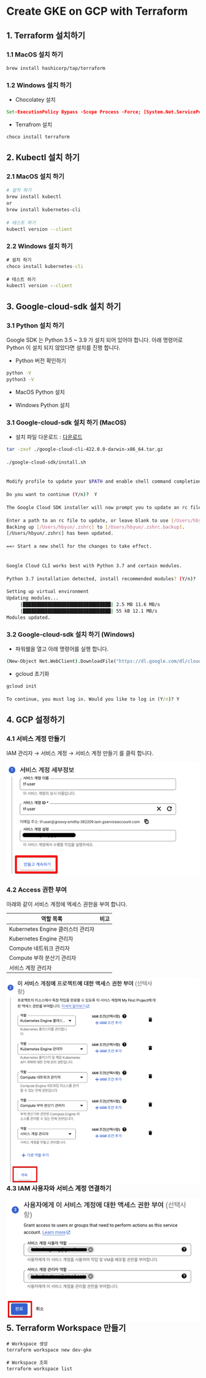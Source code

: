 # Create GKE on GCP with Terraform



## 1. Terraform 설치하기

### 1.1  MacOS 설치 하기

```bash
brew install hashicorp/tap/terraform
```



### 1.2 Windows 설치 하기

- Chocolatey 설치

```cmd
Set-ExecutionPolicy Bypass -Scope Process -Force; [System.Net.ServicePointManager]::SecurityProtocol = [System.Net.ServicePointManager]::SecurityProtocol -bor 3072; iex ((New-Object System.Net.WebClient).DownloadString('https://community.chocolatey.org/install.ps1'))
```

- Terrafrom 설치

```cmd
choco install terraform
```



## 2. Kubectl 설치 하기

### 2.1 MacOS 설치 하기

```bash
# 설치 하기
brew install kubectl
or
brew install kubernetes-cli

# 테스트 하기
kubectl version --client
```



### 2.2 Windows 설치 하기

```cmd
# 설치 하기
choco install kubernetes-cli

# 테스트 하기
kubectl version --client
```



## 3. Google-cloud-sdk 설치 하기

### 3.1 Python 설치 하기

Google SDK 는 Python  3.5 ~ 3.9 가 설치 되어 있어야 합니다. 아래 명령어로 Python 이 설치 되지 않았다면 설치를 진행 합니다. 

- Python 버전 확인하기

``` bash
python -V
python3 -V
```



- MacOS Python 설치



- Windows Python 설치



### 3.1 Google-cloud-sdk 설치 하기 (MacOS)

- 설치 파일 다운로드 : [다운로드](https://cloud.google.com/sdk/docs/install-sdk?hl=ko#mac)

```bash
tar -zxvf ./google-cloud-cli-422.0.0-darwin-x86_64.tar.gz

./google-cloud-sdk/install.sh


Modify profile to update your $PATH and enable shell command completion?

Do you want to continue (Y/n)?  Y

The Google Cloud SDK installer will now prompt you to update an rc file to bring the Google Cloud CLIs into your environment.

Enter a path to an rc file to update, or leave blank to use [/Users/hbyun/.zshrc]:
Backing up [/Users/hbyun/.zshrc] to [/Users/hbyun/.zshrc.backup].
[/Users/hbyun/.zshrc] has been updated.

==> Start a new shell for the changes to take effect.


Google Cloud CLI works best with Python 3.7 and certain modules.

Python 3.7 installation detected, install recommended modules? (Y/n)?  Y

Setting up virtual environment
Updating modules...
     |████████████████████████████████| 2.5 MB 11.6 MB/s
     |████████████████████████████████| 55 kB 12.1 MB/s
Modules updated.

```



### 3.2 Google-cloud-sdk 설치 하기 (Windows)

- 파워쉘을 열고 아래 명령어를 실행 합니다.

```cmd
(New-Object Net.WebClient).DownloadFile("https://dl.google.com/dl/cloudsdk/channels/rapid/GoogleCloudSDKInstaller.exe", "$env:Temp\GoogleCloudSDKInstaller.exe") & $env:Temp\GoogleCloudSDKInstaller.exe
```

- gcloud 초기화

```cmd
gcloud init

To continue, you must log in. Would you like to log in (Y/n)? Y
```





## 4. GCP 설정하기

### 4.1 서비스 계정 만들기

IAM 관리자 → 서비스 계정 → 서비스 계정 만들기 를 클릭 합니다.

<img src="./img/image-20230330192239007.png"  alt="image-20230330192239007" style="zoom:100%;" />



### 4.2 Access 권한 부여

아래와 같이 서비스 계정에 엑세스 권한을 부여 합니다.

| 역할 목록                         | 비고 |
| --------------------------------- | ---- |
| Kubernetes Engine 클러스터 관리자 |      |
| Kubernetes Engine 관리자          |      |
| Compute 네트워크 관리자           |      |
| Compute 부하 분산기 관리자        |      |
| 서비스 계정 관리자                |      |



<img src="./img/image-20230330192811594.png" align="left" alt="image-20230330192811594" style="zoom:100%;" />



### 4.3 IAM 사용자와 서비스 계정 연결하기

<img src="./img/image-20230330193254313.png" align="left" alt="image-20230330193254313" style="zoom:100%;" />



## 5. Terraform Workspace 만들기



```
# Workspace 생성
terraform workspace new dev-gke

# Workspace 조회
terraform workspace list

```

